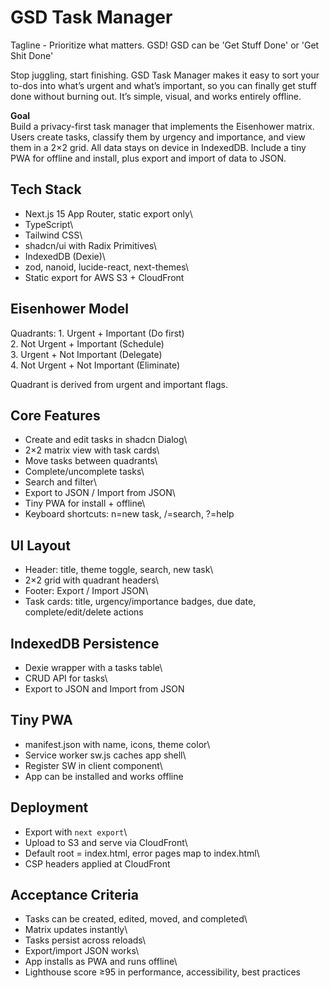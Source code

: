 # GSD Task Manager

Tagline - Prioritize what matters. GSD!
GSD can be 'Get Stuff Done' or 'Get Shit Done'

Stop juggling, start finishing. GSD Task Manager makes it easy to sort your to-dos into what’s urgent and what’s important, so you can finally get stuff done without burning out. It’s simple, visual, and works entirely offline.


**Goal**\
Build a privacy-first task manager that implements the Eisenhower
matrix. Users create tasks, classify them by urgency and importance, and
view them in a 2×2 grid. All data stays on device in IndexedDB. Include
a tiny PWA for offline and install, plus export and import of data to
JSON.

## Tech Stack

-   Next.js 15 App Router, static export only\
-   TypeScript\
-   Tailwind CSS\
-   shadcn/ui with Radix Primitives\
-   IndexedDB (Dexie)\
-   zod, nanoid, lucide-react, next-themes\
-   Static export for AWS S3 + CloudFront

## Eisenhower Model

Quadrants: 1. Urgent + Important (Do first)\
2. Not Urgent + Important (Schedule)\
3. Urgent + Not Important (Delegate)\
4. Not Urgent + Not Important (Eliminate)

Quadrant is derived from urgent and important flags.

## Core Features

-   Create and edit tasks in shadcn Dialog\
-   2×2 matrix view with task cards\
-   Move tasks between quadrants\
-   Complete/uncomplete tasks\
-   Search and filter\
-   Export to JSON / Import from JSON\
-   Tiny PWA for install + offline\
-   Keyboard shortcuts: n=new task, /=search, ?=help

## UI Layout

-   Header: title, theme toggle, search, new task\
-   2×2 grid with quadrant headers\
-   Footer: Export / Import JSON\
-   Task cards: title, urgency/importance badges, due date,
    complete/edit/delete actions

## IndexedDB Persistence

-   Dexie wrapper with a tasks table\
-   CRUD API for tasks\
-   Export to JSON and Import from JSON

## Tiny PWA

-   manifest.json with name, icons, theme color\
-   Service worker sw.js caches app shell\
-   Register SW in client component\
-   App can be installed and works offline

## Deployment

-   Export with `next export`\
-   Upload to S3 and serve via CloudFront\
-   Default root = index.html, error pages map to index.html\
-   CSP headers applied at CloudFront

## Acceptance Criteria

-   Tasks can be created, edited, moved, and completed\
-   Matrix updates instantly\
-   Tasks persist across reloads\
-   Export/import JSON works\
-   App installs as PWA and runs offline\
-   Lighthouse score ≥95 in performance, accessibility, best practices
